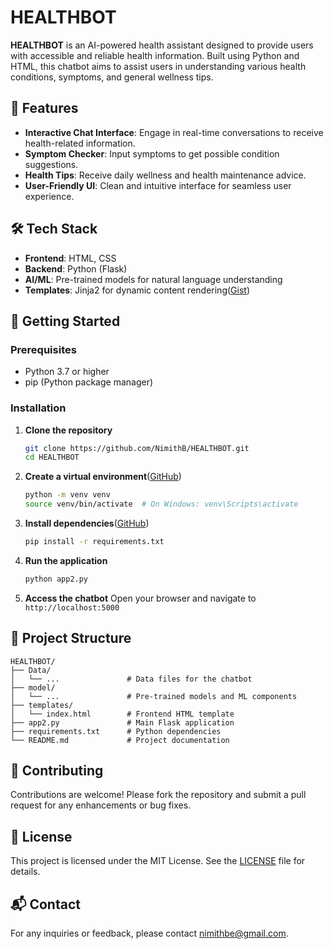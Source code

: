 

# HEALTHBOT

**HEALTHBOT** is an AI-powered health assistant designed to provide users with accessible and reliable health information. Built using Python and HTML, this chatbot aims to assist users in understanding various health conditions, symptoms, and general wellness tips.

## 🧠 Features

* **Interactive Chat Interface**: Engage in real-time conversations to receive health-related information.
* **Symptom Checker**: Input symptoms to get possible condition suggestions.
* **Health Tips**: Receive daily wellness and health maintenance advice.
* **User-Friendly UI**: Clean and intuitive interface for seamless user experience.

## 🛠️ Tech Stack

* **Frontend**: HTML, CSS
* **Backend**: Python (Flask)
* **AI/ML**: Pre-trained models for natural language understanding
* **Templates**: Jinja2 for dynamic content rendering([Gist][1])

## 🚀 Getting Started

### Prerequisites

* Python 3.7 or higher
* pip (Python package manager)

### Installation

1. **Clone the repository**

   ```bash
   git clone https://github.com/NimithB/HEALTHBOT.git
   cd HEALTHBOT
   ```
2. **Create a virtual environment**([GitHub][2])

   ```bash
   python -m venv venv
   source venv/bin/activate  # On Windows: venv\Scripts\activate
   ```
3. **Install dependencies**([GitHub][2])

   ```bash
   pip install -r requirements.txt
   ```
4. **Run the application**

   ```bash
   python app2.py
   ```
5. **Access the chatbot**
   Open your browser and navigate to `http://localhost:5000`

## 📁 Project Structure

```plaintext
HEALTHBOT/
├── Data/
│   └── ...               # Data files for the chatbot
├── model/
│   └── ...               # Pre-trained models and ML components
├── templates/
│   └── index.html        # Frontend HTML template
├── app2.py               # Main Flask application
├── requirements.txt      # Python dependencies
└── README.md             # Project documentation
```



## 🤝 Contributing

Contributions are welcome! Please fork the repository and submit a pull request for any enhancements or bug fixes.

## 📄 License

This project is licensed under the MIT License. See the [LICENSE](LICENSE) file for details.

## 📬 Contact

For any inquiries or feedback, please contact [nimithbe@gmail.com](mailto:nimithbe@gmail.com).


[1]: https://gist.github.com/martinliptak/adc9fae29a2e9b7c070fbaf224f349ad?utm_source=chatgpt.com "Healthbot · GitHub"
[2]: https://github.com/NimithB/HAL-Raksha-Team_Smart_Brains?utm_source=chatgpt.com "NimithB/HAL-Raksha-Team_Smart_Brains - GitHub"
